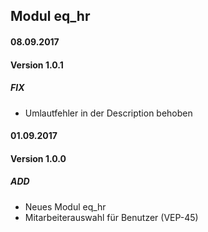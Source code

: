 ## Modul eq_hr

#### 08.09.2017
#### Version 1.0.1
##### FIX
- Umlautfehler in der Description behoben

#### 01.09.2017
#### Version 1.0.0
##### ADD
- Neues Modul eq_hr
- Mitarbeiterauswahl für Benutzer (VEP-45)
